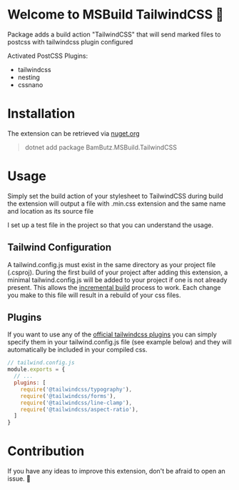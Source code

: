 # Welcome to MSBuild TailwindCSS 👋

Package adds a build action "TailwindCSS" that will send marked files to postcss with tailwindcss plugin configured

Activated PostCSS Plugins:

- tailwindcss
- nesting
- cssnano

# Installation

The extension can be retrieved via [nuget.org](https://www.nuget.org/packages/BamButz.MSBuild.TailwindCSS/)

> dotnet add package BamButz.MSBuild.TailwindCSS

# Usage

Simply set the build action of your stylesheet to TailwindCSS during build the extension will output a file with .min.css extension and the same name and location as its source file

I set up a test file in the project so that you can understand the usage.

## Tailwind Configuration

A tailwind.config.js must exist in the same directory as your project file (.csproj). During the first build of your project after adding this extension, a minimal tailwind.config.js will be added to your project if one is not already present. This allows the [incremental build](https://docs.microsoft.com/en-us/visualstudio/msbuild/how-to-build-incrementally?view=vs-2019) process to work. Each change you make to this file will result in a rebuild of your css files.

## Plugins

If you want to use any of the [official tailwindcss plugins](https://tailwindcss.com/docs/plugins#official-plugins) you can simply specify them in your tailwind.config.js file (see example below) and they will automatically be included in your compiled css.

```js
// tailwind.config.js
module.exports = {
  // ...
  plugins: [
    require('@tailwindcss/typography'),
    require('@tailwindcss/forms'),
    require('@tailwindcss/line-clamp'),
    require('@tailwindcss/aspect-ratio'),
  ]
}
```

# Contribution

If you have any ideas to improve this extension, don't be afraid to open an issue. 🙂
